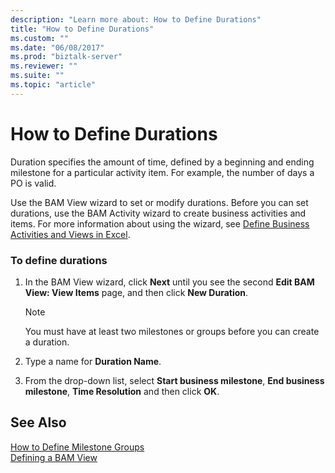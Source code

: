 ```yaml
---
description: "Learn more about: How to Define Durations"
title: "How to Define Durations"
ms.custom: ""
ms.date: "06/08/2017"
ms.prod: "biztalk-server"
ms.reviewer: ""
ms.suite: ""
ms.topic: "article"
---
```

# How to Define Durations
Duration specifies the amount of time, defined by a beginning and ending milestone for a particular activity item. For example, the number of days a PO is valid.  
  
 Use the BAM View wizard to set or modify durations. Before you can set durations, use the BAM Activity wizard to create business activities and items. For more information about using the wizard, see [Define Business Activities and Views in Excel](../core/defining-business-activities-and-views-in-excel.md).  
  
### To define durations  
  
1.  In the BAM View wizard, click **Next** until you see the second **Edit BAM View: View Items** page, and then click **New Duration**.  
  
    > [!NOTE]
    >  You must have at least two milestones or groups before you can create a duration.  
  
2.  Type a name for **Duration Name**.  
  
3.  From the drop-down list, select **Start business milestone**, **End business milestone**, **Time Resolution** and then click **OK**.  
  
## See Also  
 [How to Define Milestone Groups](../core/how-to-define-milestone-groups.md)   
 [Defining a BAM View](../core/defining-a-bam-view.md)
